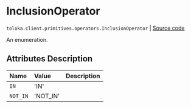 # InclusionOperator
`toloka.client.primitives.operators.InclusionOperator` | [Source code](https://github.com/Toloka/toloka-kit/blob/v0.1.26/src/client/primitives/operators.py#L31)

An enumeration.

## Attributes Description

| Name | Value | Description |
| :------| :-----------| :----------| 
`IN`|'IN'|<p></p>
`NOT_IN`|'NOT_IN'|<p></p>
